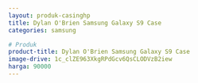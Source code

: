 ```yaml
---
layout: produk-casinghp
title: Dylan O'Brien Samsung Galaxy S9 Case
categories: samsung

# Produk
product-title: Dylan O'Brien Samsung Galaxy S9 Case
image-drive: 1c_clZE963XkgRPdGcv6QsCLODVzB2iew
harga: 90000
---
```

